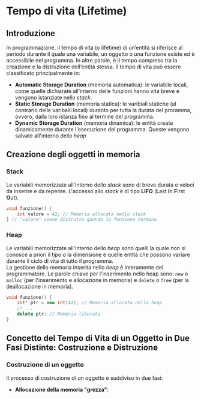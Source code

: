 # Tempo di vita (Lifetime)

## Introduzione

In programmazione, il tempo di vita (o lifetime) di un’entità si riferisce al periodo durante il quale una variabile, un oggetto o una funzione esiste ed è accessibile nel programma. In altre parole, è il tempo compreso tra la creazione e la distruzione dell’entità stessa. Il tempo di vita può essere classificato principalmente in:

- **Automatic Storage Duration** (memoria automatica): le variabile locali, come quelle dichiarate all'interno delle funzioni hanno vita breve e vengono istanziate nello _stack_.
- **Static Storage Duration** (memoria statica): le varibiali statiche (al contrario delle varibaili locali) duranto per tutta la durata del proramma, ovvero, dalla loro istanza fino al termine del programma.
- **Dynamic Storage Duration** (memoria dinamica): le entità create dinamicamente durante l'esecuzione del programma. Queste vengono salvate all'interno dello _heap_

## Creazione degli oggetti in memoria

### Stack

Le variabili memorizzate all'interno dello _stack_ sono di breve durata e veloci da inserire e da reperire. L'accesso allo _stack_ è di tipo **LIFO** (**L**ast **I**n **F**irst **O**ut).

```cpp
void funzione() {
    int valore = 42; // Memoria allocata nello stack
} // "valore" viene distrutto quando la funzione termina
```

### Heap

Le variabili memorizzate all'interno dello _heap_ sono quelli la quale non si conosce a priori il tipo o la dimensione e quelle entità che possono variare durante il ciclo di vita di tutto il programma. \
La gestione dello memoria inserita nello _heap_ è interamente del programmatore. Le parole chiave per l'inserimento nello heap sono: `new` o `malloc` (per l'inserimento e allocazione in memoria) e `delete` o `free` (per la deallocazione in memoria).

```cpp
void funzione() {
    int* ptr = new int(42); // Memoria allocata nello heap
    // ...
    delete ptr; // Memoria liberata
}
```

## Concetto del Tempo di Vita di un Oggetto in Due Fasi Distinte: Costruzione e Distruzione

### Costruzione di un oggetto

Il processo di costruzione di un oggetto è suddiviso in due fasi:

- **Allocazione della memoria "grezza"**:

